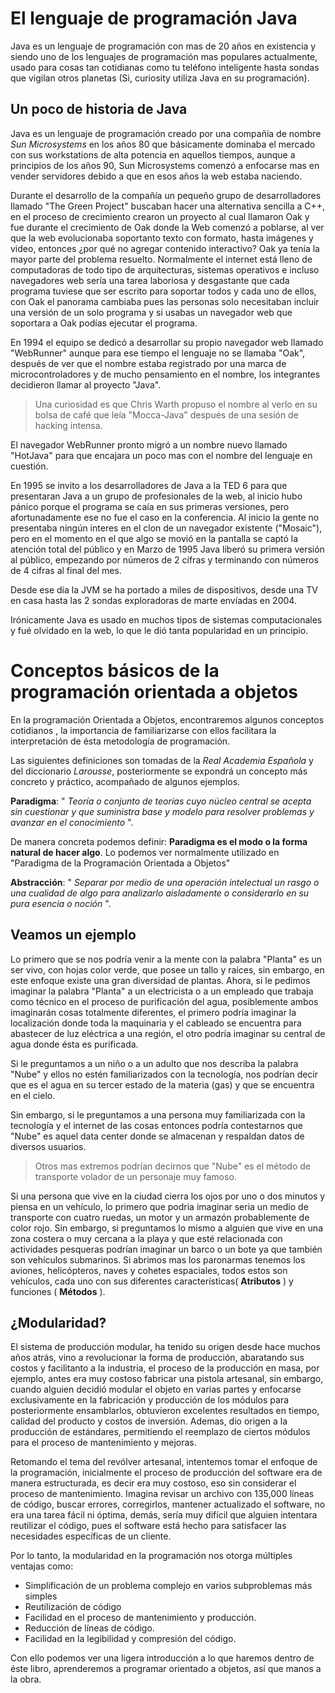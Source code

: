 # El lenguaje de programación Java

Java es un lenguaje de programación con mas de 20 años en existencia
y siendo uno de los lenguajes de programación mas populares actualmente,
usado para cosas tan cotidianas como tu teléfono inteligente hasta
sondas que vigilan otros planetas (Si, curiosity utiliza Java en su
programación).

## Un poco de historia de Java

Java es un lenguaje de programación creado por una compañía de nombre
*Sun Microsystems* en los años 80 que básicamente dominaba el mercado
con sus workstations de alta potencia en aquellos tiempos, aunque a
principios de los años 90, Sun Microsystems comenzó a enfocarse mas en
vender servidores debido a que en esos años la web estaba naciendo.

Durante el desarrollo de la compañía un pequeño grupo de desarrolladores
llamado "The Green Project" buscaban hacer una alternativa sencilla a
C++, en el proceso de crecimiento crearon un proyecto al cual llamaron
Oak y fue durante el crecimiento de Oak donde la Web comenzó a poblarse,
al ver que la web evolucionaba soportanto texto con formato, hasta
imágenes y video, entonces ¿por qué no agregar contenido interactivo?
Oak ya tenía la mayor parte del problema resuelto. Normalmente el
internet está lleno de computadoras de todo tipo de arquitecturas,
sistemas operativos e incluso navegadores web sería una tarea laboriosa
y desgastante que cada programa tuviese que ser escrito para soportar
todos y cada uno de ellos, con Oak el panorama cambiaba pues las personas
solo necesitaban incluir una versión de un solo programa y si usabas
un navegador web que soportara a Oak podías ejecutar el programa.

En 1994 el equipo se dedicó a desarrollar su propio navegador web llamado
"WebRunner" aunque para ese tiempo el lenguaje no se llamaba "Oak", después
de ver que el nombre estaba registrado por una marca de microcontroladores
y de mucho pensamiento en el nombre, los integrantes decidieron llamar al
proyecto "Java".

> Una curiosidad es que Chris Warth propuso el nombre al verlo en su bolsa de
> café que leía "Mocca-Java" después de una sesión de hacking intensa.

El navegador WebRunner pronto migró a un nombre nuevo llamado "HotJava" para
que encajara un poco mas con el nombre del lenguaje en cuestión.

En 1995 se invito a los desarrolladores de Java a la TED 6 para que presentaran
Java a un grupo de profesionales de la web, al inicio hubo pánico porque el
programa se caía en sus primeras versiones, pero afortunadamente ese no fue el
caso en la conferencia. Al inicio la gente no presentaba ningún interes en el
clon de un navegador existente ("Mosaic"), pero en el momento en el que algo
se movió en la pantalla se captó la atención total del público y en Marzo de
1995 Java liberó su primera versión al público, empezando por números de 2 cífras
y terminando con números de 4 cifras al final del mes.

Desde ese día la JVM se ha portado a miles de dispositivos, desde una TV en casa
hasta las 2 sondas exploradoras de marte envíadas en 2004.

Irónicamente Java es usado en muchos tipos de sistemas computacionales y fué
olvidado en la web, lo que le dió tanta popularidad en un principio.

# Conceptos básicos de la programación orientada a objetos

En la programación Orientada a Objetos, encontraremos algunos conceptos cotidianos
, la importancia de familiarizarse con ellos facilitara la interpretación de ésta
metodología de programación.

Las siguientes definiciones son tomadas de la *Real Academia Española* y del
diccionario *Larousse*, posteriormente se expondrá un concepto más concreto
y práctico, acompañado de algunos ejemplos.

**Paradigma**: " *Teoría o conjunto de teorías cuyo núcleo central se acepta sin cuestionar y que suministra base y modelo para resolver problemas y avanzar en el conocimiento* ".

De manera concreta podemos definir:
**Paradigma es el modo o la forma natural de hacer algo**. Lo podemos ver
normalmente utilizado en "Paradigma de la Programación Orientada a Objetos"

**Abstracción**: " *Separar por medio de una operación intelectual un rasgo o una cualidad de algo para analizarlo aisladamente o considerarlo en su pura esencia o noción* ".

## Veamos un ejemplo

Lo primero que se nos podría venir a la mente con la palabra "Planta" es un
ser vivo, con hojas color verde, que posee un tallo y raíces, sin embargo, en
este enfoque existe una gran diversidad de plantas. Ahora, si le pedimos imaginar
la palabra "Planta" a un electricista o a un empleado que trabaja como técnico
en el proceso de purificación del agua, posiblemente ambos imaginarán cosas
totalmente diferentes, el primero podría imaginar la localización donde toda
la maquinaria y el cableado se encuentra para abastecer de luz eléctrica a
una región, el otro podría imaginar su central de agua donde ésta es purificada.

Si le preguntamos a un niño o a un adulto que nos describa la palabra "Nube" y
ellos no estén familiarizados con la tecnología, nos podrían decir que es
el agua en su tercer estado de la materia (gas) y que se encuentra en el cielo.

Sin embargo, si le preguntamos a una persona muy familiarizada con la tecnología
 y el internet de las cosas entonces podría contestarnos que "Nube" es aquel
 data center donde se almacenan y respaldan datos de diversos usuarios.

> Otros mas extremos podrían decirnos que "Nube" es el método de transporte
> volador de un personaje muy famoso.

Si una persona que vive en la ciudad cierra los ojos por uno o dos minutos y
piensa en un vehículo, lo primero que podria imaginar seria un medio de
transporte con cuatro ruedas, un motor y un armazón probablemente de color
rojo. Sin embargo, si preguntamos lo mismo a alguien que vive en una zona
costera o muy cercana a la playa y que esté relacionada con actividades
pesqueras podrían imaginar un barco o un bote ya que también son vehículos
submarinos. Si abrimos mas los paronarmas tenemos los aviones, helicópteros,
naves y cohetes espaciales, todos estos son vehículos, cada uno con sus
diferentes características( **Atributos** ) y funciones ( **Métodos** ).

## ¿Modularidad?

El sistema de producción modular, ha tenido su origen desde hace muchos años
atrás, vino a revolucionar la forma de producción, abaratando sus costos
y facilitanto a la industria, el proceso de la producción en masa, por
ejemplo, antes era muy costoso fabricar una pistola artesanal, sin embargo,
cuando alguien decidió modular el objeto en varias partes y enfocarse
exclusivamente en la fabricación y producción de los módulos para
posteriormente ensamblarlos, obtuvieron excelentes resultados en tiempo,
calidad del producto y costos de inversión. Ademas, dio origen a la producción
de estándares, permitiendo el reemplazo de ciertos módulos para el proceso de
mantenimiento y mejoras.

Retomando el tema del revólver artesanal, intentemos tomar el enfoque de la
programación, inicialmente el proceso de producción del software era de
manera estructurada, es decir era muy costoso, eso sin considerar el proceso
de mantenimiento. Imagina revisar un archivo con 135,000 líneas de código,
buscar errores, corregirlos, mantener actualizado el software, no era una
tarea fácil ni óptima, demás, sería muy difícil que alguien intentara
reutilizar el código, pues el software está hecho para satisfacer las
necesidades específicas de un cliente.

Por lo tanto, la modularidad en la programación nos otorga múltiples ventajas
como:
 * Simplificación de un problema complejo en varios subproblemas más simples
 * Reutilización de código
 * Facilidad en el proceso de mantenimiento y producción.
 * Reducción de líneas de código.
 * Facilidad en la legibilidad y compresión del código.

Con ello podemos ver una ligera introducción a lo que haremos dentro de
éste libro, aprenderemos a programar orientado a objetos, así que manos a la obra.
